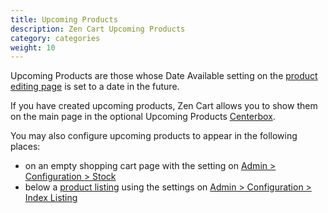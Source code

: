 ```yaml
---
title: Upcoming Products
description: Zen Cart Upcoming Products 
category: categories
weight: 10
---
```


Upcoming Products are those whose Date Available setting on the 
[product editing page](/user/admin_pages/catalog/categories_products/) is set to a date in the future. 

If you have created upcoming products, Zen Cart allows you to show them 
on the main page in the optional Upcoming Products [Centerbox](/user/template/centerboxes).

You may also configure upcoming products to appear in the following places: 

- on an empty shopping cart page with the setting on [Admin > Configuration > Stock](/user/admin_pages/configuration/configuration_stock/)
- below a [product listing](/user/products/product_listing/) using the settings on [Admin > Configuration > Index Listing](/user/admin_pages/configuration/configuration_indexlisting/)

